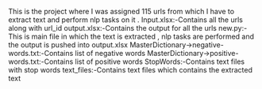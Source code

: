 This is the project where I was assigned 115 urls from which I have to extract text and perform nlp tasks on it .
Input.xlsx:-Contains all the urls along with url_id
output.xlsx:-Contains the output for all the urls
new.py:-This is main file in which the text is extracted , nlp tasks are performed and the output is pushed into output.xlsx
MasterDictionary->negative-words.txt:-Contains list of negative words
MasterDictionary->positive-words.txt:-Contains list of positive words
StopWords:-Contains text files with stop words
text_files:-Contains text files which contains the extracted text
